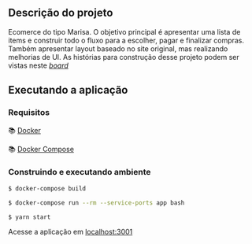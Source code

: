 ## Descrição do projeto
Ecomerce do tipo Marisa. O objetivo principal é apresentar uma lista de items e construir todo o fluxo para a escolher, pagar e finalizar compras. Também apresentar layout baseado no site original, mas realizando melhorias de UI. As histórias para construção desse projeto podem ser vistas neste [_board_](https://github.com/users/reginadiana/projects/4)

## Executando a aplicação

### Requisitos

:books: [Docker](https://docs.docker.com/desktop/install/linux-install/) 

:books: [Docker Compose](https://docs.docker.com/compose/install/)

### Construindo e executando ambiente

```bash
$ docker-compose build

$ docker-compose run --rm --service-ports app bash

$ yarn start
```

Acesse a aplicação em [localhost:3001](http://localhost:3001/)